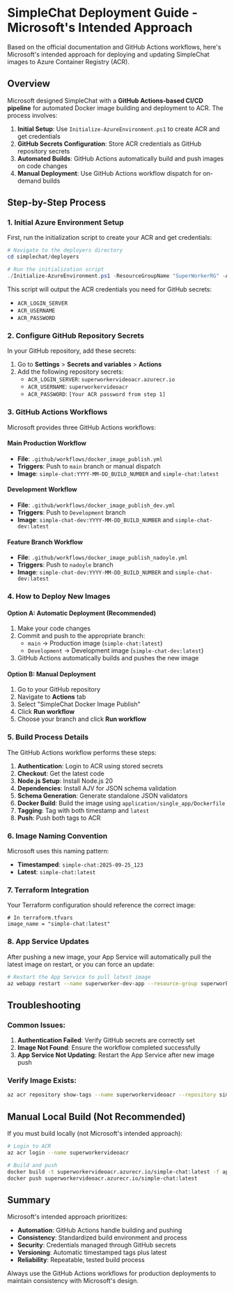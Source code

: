 # SimpleChat Deployment Guide - Microsoft's Intended Approach

Based on the official documentation and GitHub Actions workflows, here's Microsoft's intended approach for deploying and updating SimpleChat images to Azure Container Registry (ACR).

## Overview

Microsoft designed SimpleChat with a **GitHub Actions-based CI/CD pipeline** for automated Docker image building and deployment to ACR. The process involves:

1. **Initial Setup**: Use `Initialize-AzureEnvironment.ps1` to create ACR and get credentials
2. **GitHub Secrets Configuration**: Store ACR credentials as GitHub repository secrets
3. **Automated Builds**: GitHub Actions automatically build and push images on code changes
4. **Manual Deployment**: Use GitHub Actions workflow dispatch for on-demand builds

## Step-by-Step Process

### 1. Initial Azure Environment Setup

First, run the initialization script to create your ACR and get credentials:

```powershell
# Navigate to the deployers directory
cd simplechat/deployers

# Run the initialization script
./Initialize-AzureEnvironment.ps1 -ResourceGroupName "SuperWorkerRG" -AzureRegion "australiaeast" -ACRName "superworkervideoacr" -OpenAiName "azopenai-auseast"
```

This script will output the ACR credentials you need for GitHub secrets:
- `ACR_LOGIN_SERVER`
- `ACR_USERNAME` 
- `ACR_PASSWORD`

### 2. Configure GitHub Repository Secrets

In your GitHub repository, add these secrets:

1. Go to **Settings** > **Secrets and variables** > **Actions**
2. Add the following repository secrets:
   - `ACR_LOGIN_SERVER`: `superworkervideoacr.azurecr.io`
   - `ACR_USERNAME`: `superworkervideoacr`
   - `ACR_PASSWORD`: `[Your ACR password from step 1]`

### 3. GitHub Actions Workflows

Microsoft provides three GitHub Actions workflows:

#### Main Production Workflow
- **File**: `.github/workflows/docker_image_publish.yml`
- **Triggers**: Push to `main` branch or manual dispatch
- **Image**: `simple-chat:YYYY-MM-DD_BUILD_NUMBER` and `simple-chat:latest`

#### Development Workflow  
- **File**: `.github/workflows/docker_image_publish_dev.yml`
- **Triggers**: Push to `Development` branch
- **Image**: `simple-chat-dev:YYYY-MM-DD_BUILD_NUMBER` and `simple-chat-dev:latest`

#### Feature Branch Workflow
- **File**: `.github/workflows/docker_image_publish_nadoyle.yml`
- **Triggers**: Push to `nadoyle` branch
- **Image**: `simple-chat-dev:YYYY-MM-DD_BUILD_NUMBER` and `simple-chat-dev:latest`

### 4. How to Deploy New Images

#### Option A: Automatic Deployment (Recommended)
1. Make your code changes
2. Commit and push to the appropriate branch:
   - `main` → Production image (`simple-chat:latest`)
   - `Development` → Development image (`simple-chat-dev:latest`)
3. GitHub Actions automatically builds and pushes the new image

#### Option B: Manual Deployment
1. Go to your GitHub repository
2. Navigate to **Actions** tab
3. Select "SimpleChat Docker Image Publish"
4. Click **Run workflow**
5. Choose your branch and click **Run workflow**

### 5. Build Process Details

The GitHub Actions workflow performs these steps:

1. **Authentication**: Login to ACR using stored secrets
2. **Checkout**: Get the latest code
3. **Node.js Setup**: Install Node.js 20
4. **Dependencies**: Install AJV for JSON schema validation
5. **Schema Generation**: Generate standalone JSON validators
6. **Docker Build**: Build the image using `application/single_app/Dockerfile`
7. **Tagging**: Tag with both timestamp and `latest`
8. **Push**: Push both tags to ACR

### 6. Image Naming Convention

Microsoft uses this naming pattern:
- **Timestamped**: `simple-chat:2025-09-25_123`
- **Latest**: `simple-chat:latest`

### 7. Terraform Integration

Your Terraform configuration should reference the correct image:

```hcl
# In terraform.tfvars
image_name = "simple-chat:latest"
```

### 8. App Service Updates

After pushing a new image, your App Service will automatically pull the latest image on restart, or you can force an update:

```bash
# Restart the App Service to pull latest image
az webapp restart --name superworker-dev-app --resource-group superworker-dev-rg
```

## Troubleshooting

### Common Issues:

1. **Authentication Failed**: Verify GitHub secrets are correctly set
2. **Image Not Found**: Ensure the workflow completed successfully
3. **App Service Not Updating**: Restart the App Service after new image push

### Verify Image Exists:
```bash
az acr repository show-tags --name superworkervideoacr --repository simple-chat
```

## Manual Local Build (Not Recommended)

If you must build locally (not Microsoft's intended approach):

```bash
# Login to ACR
az acr login --name superworkervideoacr

# Build and push
docker build -t superworkervideoacr.azurecr.io/simple-chat:latest -f application/single_app/Dockerfile .
docker push superworkervideoacr.azurecr.io/simple-chat:latest
```

## Summary

Microsoft's intended approach prioritizes:
- **Automation**: GitHub Actions handle building and pushing
- **Consistency**: Standardized build environment and process  
- **Security**: Credentials managed through GitHub secrets
- **Versioning**: Automatic timestamped tags plus latest
- **Reliability**: Repeatable, tested build process

Always use the GitHub Actions workflows for production deployments to maintain consistency with Microsoft's design.

